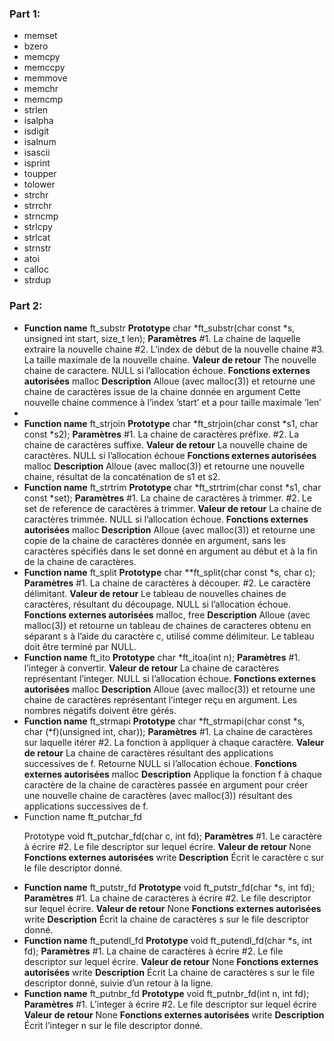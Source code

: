 <h3>Part 1:</h3>
<ul>
<li>memset</li><li>bzero</li>
<li>memcpy</li><li>memccpy</li><li>memmove</li><li>memchr</li><li>memcmp</li><li>strlen</li><li>isalpha</li><li>isdigit</li><li>isalnum</li><li>isascii</li><li>isprint</li>
<li>toupper</li><li>tolower</li><li>strchr</li><li>strrchr</li><li>strncmp</li><li>strlcpy</li><li>strlcat</li><li>strnstr</li><li>atoi</li><li>calloc</li><li>strdup</li>
</ul>

<h3>Part 2:</h3>
<ul>

<li>
<strong>Function name</strong>
ft_substr
<strong>Prototype</strong>
char *ft_substr(char const *s, unsigned int start,
size_t len);
<strong>Paramètres</strong>
#1. La chaine de laquelle extraire la nouvelle
chaine
#2. L’index de début de la nouvelle chaine
#3. La taille maximale de la nouvelle chaine.
<strong>Valeur de retour</strong>
The nouvelle chaine de caractere. NULL si
l’allocation échoue.
<strong>Fonctions externes autorisées</strong>
malloc
<strong>Description</strong>
Alloue (avec malloc(3)) et retourne une chaine de
caractères issue de la chaine donnée en argument
Cette nouvelle chaine commence à l’index ’start’ et
a pour taille maximale ’len’
<li>

<li>
<strong>Function name</strong>
ft_strjoin
<strong>Prototype</strong>
char *ft_strjoin(char const *s1, char const *s2);
<strong>Paramètres</strong>
#1. La chaine de caractères préfixe.
#2. La chaine de caractères suffixe.
<strong>Valeur de retour</strong>
La nouvelle chaine de caractères. NULL si
l’allocation échoue
<strong>Fonctions externes autorisées</strong>
malloc
<strong>Description</strong>
Alloue (avec malloc(3)) et retourne une nouvelle
chaine, résultat de la concaténation de s1 et s2.
</li>

<li>
<strong>Function name</strong>
ft_strtrim
<strong>Prototype</strong>
char *ft_strtrim(char const *s1, char const *set);
<strong>Paramètres</strong>
#1. La chaine de caractères à trimmer.
#2. Le set de reference de caractères à trimmer.
<strong>Valeur de retour</strong>
La chaine de caractères trimmée. NULL si
l’allocation échoue.
<strong>Fonctions externes autorisées</strong>
malloc
<strong>Description</strong>
Alloue (avec malloc(3)) et retourne une copie de la
chaine de caractères donnée en argument, sans les
caractères spécifiés dans le set donné en argument
au début et à la fin de la chaine de caractères.
</li>

<li>
<strong>Function name</strong>
ft_split
<strong>Prototype</strong>
char **ft_split(char const *s, char c);
<strong>Paramètres</strong>
#1. La chaine de caractères à découper.
#2. Le caractère délimitant.
<strong>Valeur de retour</strong>
Le tableau de nouvelles chaines de caractères,
résultant du découpage. NULL si l’allocation
échoue.
<strong>Fonctions externes autorisées</strong>
malloc, free
<strong>Description</strong>
Alloue (avec malloc(3)) et retourne un tableau
de chaines de caracteres obtenu en séparant s à
l’aide du caractère c, utilisé comme délimiteur. Le
tableau doit être terminé par NULL.
</li>

<li>
<strong>Function name</strong>
ft_ito
<strong>Prototype</strong>
char *ft_itoa(int n);
<strong>Paramètres</strong>
#1. l’integer à convertir.
<strong>Valeur de retour</strong>
La chaine de caractères représentant l’integer.
NULL si l’allocation échoue.
<strong>Fonctions externes autorisées</strong>
malloc
<strong>Description</strong>
Alloue (avec malloc(3)) et retourne une chaine de
caractères représentant l’integer reçu en argument.
Les nombres négatifs doivent être gérés.
</li>

<li>
<strong>Function name</strong>
ft_strmapi
<strong>Prototype</strong>
char *ft_strmapi(char const *s, char (*f)(unsigned
int, char));
<strong>Paramètres</strong>
#1. La chaine de caractères sur laquelle itérer
#2. La fonction à appliquer à chaque caractère.
<strong>Valeur de retour</strong>
La chaine de caractères résultant des applications
successives de f. Retourne NULL si l’allocation
échoue.
<strong>Fonctions externes autorisées</strong>
malloc
<strong>Description</strong>
Applique la fonction f à chaque caractère de la
chaine de caractères passée en argument pour créer
une nouvelle chaine de caractères (avec malloc(3))
résultant des applications successives de f.
</li>

<li>
Function name
ft_putchar_fd

Prototype
void ft_putchar_fd(char c, int fd);
<strong>Paramètres</strong>
#1. Le caractère à écrire
#2. Le file descriptor sur lequel écrire.
<strong>Valeur de retour</strong>
None
<strong>Fonctions externes autorisées</strong>
write
<strong>Description</strong>
Écrit le caractère c sur le file descriptor donné.
</li>

<li>
<strong>Function name</strong>
ft_putstr_fd
<strong>Prototype</strong>
void ft_putstr_fd(char *s, int fd);
<strong>Paramètres</strong>
#1. La chaine de caractères à écrire
#2. Le file descriptor sur lequel écrire.
<strong>Valeur de retour</strong>
None
<strong>Fonctions externes autorisées</strong>
write
<strong>Description</strong>
Écrit la chaine de caractères s sur le file
descriptor donné.
</li>

<li>
<strong>Function name</strong>
ft_putendl_fd
<strong>Prototype</strong>
void ft_putendl_fd(char *s, int fd);
<strong>Paramètres</strong>
#1. La chaine de caractères à écrire
#2. Le file descriptor sur lequel écrire.
<strong>Valeur de retour</strong>
None
<strong>Fonctions externes autorisées</strong>
write
<strong>Description</strong>
Écrit La chaine de caractères s sur le file
descriptor donné, suivie d’un retour à la ligne.
</li>

<li>
<strong>Function name</strong>
ft_putnbr_fd
<strong>Prototype</strong>
void ft_putnbr_fd(int n, int fd);
<strong>Paramètres</strong>
#1. L’integer à écrire
#2. Le file descriptor sur lequel écrire
<strong>Valeur de retour</strong>
None
<strong>Fonctions externes autorisées</strong>
write
<strong>Description</strong>
Écrit l’integer n sur le file descriptor donné.
</li>

</ul>
